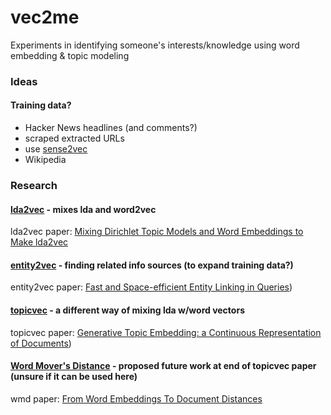 # vec2me
Experiments in identifying someone's interests/knowledge using word embedding &amp; topic modeling

### Ideas



#### Training data?
- Hacker News headlines (and comments?)
- scraped extracted URLs
- use [sense2vec](https://github.com/spacy-io/sense2vec)
- Wikipedia
 


### Research

#### [lda2vec](https://github.com/cemoody/lda2vec) - mixes lda and word2vec
lda2vec paper: [Mixing Dirichlet Topic Models and Word Embeddings to Make lda2vec](https://arxiv.org/pdf/1605.02019v1.pdf)

#### [entity2vec](https://github.com/ot/entity2vec) - finding related info sources (to expand training data?)
entity2vec paper: [Fast and Space-efficient Entity Linking in Queries](www.di.unipi.it/~ottavian/files/wsdm15_fel.pdf))

#### [topicvec](https://github.com/askerlee/topicvec) - a different way of mixing lda w/word vectors
topicvec paper: [Generative Topic Embedding: a Continuous Representation of Documents](https://arxiv.org/pdf/1606.02979v2))

#### [Word Mover's Distance](https://github.com/mkusner/wmd) - proposed future work at end of topicvec paper (unsure if it can be used here)
wmd paper: [From Word Embeddings To Document Distances](http://jmlr.org/proceedings/papers/v37/kusnerb15.pdf) 
